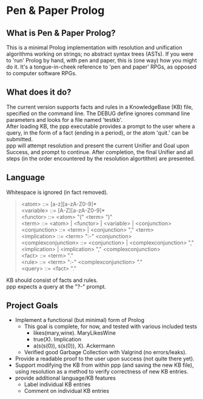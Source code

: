 # Pen & Paper Prolog
## What is Pen & Paper Prolog?
This is a minimal Prolog implementation with resolution and unification algorithms working on strings; no abstract syntax trees (ASTs). If you were to 'run' Prolog by hand, with pen and paper, this is (one way) how you might do it.  It's a tongue-in-cheek reference to 'pen and paper' RPGs, as opposed to computer software RPGs.  
## What does it do?
The current version supports facts and rules in a KnowledgeBase (KB) file, specified on the command line. The DEBUG define ignores command line parameters and looks for a file named 'testkb'.  
After loading KB, the ppp executable provides a prompt to the user where a query, in the form of a fact (ending in a period), or the atom 'quit.' can be submitted.  
ppp will attempt resolution and present the current Unifier and Goal upon Success, and prompt to continue. After completion, the final Unifier and all steps (in the order encountered by the resolution algortithm) are presented.  
## Language
Whitespace is ignored (in fact removed).  

> \<atom>               ::= [a-z][a-zA-Z0-9]*  
> \<variable>           ::= [A-Z][a-zA-Z0-9]*  
> \<functor> ::= \<atom> "(" \<term> ")"  
> \<term> ::= \<atom> | \<functor> | \<variable> | \<conjunction>  
> \<conjunction> ::= \<term> | \<conjunction> "," \<term>  
> \<implication> ::= \<term> ":-" \<conjunction>  
> \<complexconjunction> ::= \<conjunction> | \<complexconjunction> "," \<implication> | \<implication> "," \<complexconjunction>  
> \<fact> ::= \<term> "."  
> \<rule> ::= \<term> ":-" \<complexconjunction> "."  
> \<query> ::= \<fact> "."  

KB should consist of facts and rules.  
ppp expects a query at the "?-" prompt.  

## Project Goals
- Implement a functional (but minimal) form of Prolog
  - This goal is complete, for now, and tested with various included tests
    - likes(mary,wine). MaryLikesWine
    - true(X). Implication
    - a(s(s(0)), s(s(0)), X). Ackermann
  - Verified good Garbage Collection with Valgrind (no errors/leaks).
- Provide a readable proof to the user upon success (not quite there yet).  
- Support modifying the KB from within ppp (and saving the new KB file), using resolution as a method to verify correctness of new KB entries.
- provide additional language/KB features
  - Label individual KB entries
  - Comment on individual KB entries

